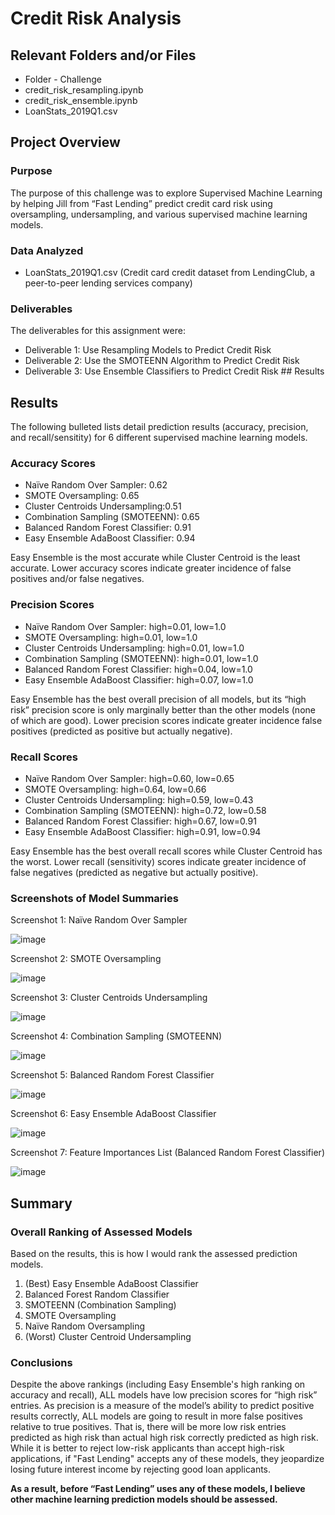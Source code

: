 # Credit Risk Analysis
## Relevant Folders and/or Files
-	Folder - Challenge
-	credit_risk_resampling.ipynb
-	credit_risk_ensemble.ipynb
-	LoanStats_2019Q1.csv

## Project Overview
### Purpose

The purpose of this challenge was to explore Supervised Machine Learning by helping Jill from “Fast Lending” predict credit card risk using oversampling, undersampling, and various supervised machine learning models.  

### Data Analyzed
-	LoanStats_2019Q1.csv (Credit card credit dataset from LendingClub, a peer-to-peer lending services company)

### Deliverables 
The deliverables for this assignment were:
-	Deliverable 1: Use Resampling Models to Predict Credit Risk 
-	Deliverable 2: Use the SMOTEENN Algorithm to Predict Credit Risk 
-	Deliverable 3: Use Ensemble Classifiers to Predict Credit Risk ## Results

## Results
The following bulleted lists detail prediction results (accuracy, precision, and recall/sensitity) for 6 different supervised machine learning models.  

### Accuracy Scores
-	Naïve Random Over Sampler: 0.62
-	SMOTE Oversampling: 0.65
-	Cluster Centroids Undersampling:0.51
-	Combination Sampling (SMOTEENN): 0.65
-	Balanced Random Forest Classifier: 0.91
-	Easy Ensemble AdaBoost Classifier: 0.94

Easy Ensemble is the most accurate while Cluster Centroid is the least accurate. Lower accuracy scores indicate greater incidence of false positives and/or false negatives.  

### Precision Scores
-	Naïve Random Over Sampler: high=0.01, low=1.0
-	SMOTE Oversampling: high=0.01, low=1.0
-	Cluster Centroids Undersampling: high=0.01, low=1.0
-	Combination Sampling (SMOTEENN): high=0.01, low=1.0
-	Balanced Random Forest Classifier: high=0.04, low=1.0
-	Easy Ensemble AdaBoost Classifier: high=0.07, low=1.0

Easy Ensemble has the best overall precision of all models, but its “high risk” precision score is only marginally better than the other models (none of which are good). Lower precision scores indicate greater incidence false positives (predicted as positive but actually negative).

### Recall Scores
-	Naïve Random Over Sampler: high=0.60, low=0.65
-	SMOTE Oversampling: high=0.64, low=0.66
-	Cluster Centroids Undersampling: high=0.59, low=0.43
-	Combination Sampling (SMOTEENN): high=0.72, low=0.58
-	Balanced Random Forest Classifier: high=0.67, low=0.91
-	Easy Ensemble AdaBoost Classifier: high=0.91, low=0.94

Easy Ensemble has the best overall recall scores while Cluster Centroid has the worst. Lower recall (sensitivity) scores indicate greater incidence of false negatives (predicted as negative but actually positive). 


### Screenshots of Model Summaries

Screenshot 1: Naïve Random Over Sampler

![image](https://user-images.githubusercontent.com/92705556/163703895-6fa140f5-9e7d-4130-9350-e11e2de5e2bc.png)

Screenshot 2: SMOTE Oversampling

![image](https://user-images.githubusercontent.com/92705556/163703906-ba233e37-ac2a-4c33-ae8c-32834640dc5a.png)

Screenshot 3: Cluster Centroids Undersampling

![image](https://user-images.githubusercontent.com/92705556/163703921-ebb0bb88-c3ce-42fd-a251-8f68ddb6eb15.png)

Screenshot 4: Combination Sampling (SMOTEENN)

![image](https://user-images.githubusercontent.com/92705556/163703929-8cf7953f-86c5-423e-8ed7-9f1ebe56a7d0.png)

Screenshot 5: Balanced Random Forest Classifier

![image](https://user-images.githubusercontent.com/92705556/163703940-ac37124b-830b-4259-8b6f-2767cbf06220.png)

Screenshot 6: Easy Ensemble AdaBoost Classifier

![image](https://user-images.githubusercontent.com/92705556/163703950-f74f328b-aedf-4230-9bdf-1984f5da8b1c.png)

Screenshot 7: Feature Importances List (Balanced Random Forest Classifier)

![image](https://user-images.githubusercontent.com/92705556/163703961-0f742bd0-e0de-4ad8-bc8f-b3e106feb58a.png)


## Summary
### Overall Ranking of Assessed Models
Based on the results, this is how I would rank the assessed prediction models. 
1.	(Best) Easy Ensemble AdaBoost Classifier
2.	Balanced Forest Random Classifier
3.	SMOTEENN (Combination Sampling)
4.	SMOTE Oversampling
5.	Naïve Random Oversampling
6.	(Worst) Cluster Centroid Undersampling

### Conclusions
Despite the above rankings (including Easy Ensemble's high ranking on accuracy and recall), ALL models have low precision scores for “high risk” entries. As precision is a measure of the model’s ability to predict positive results correctly, ALL models are going to result in more false positives relative to true positives. That is, there will be more low risk entries predicted as high risk than actual high risk correctly predicted as high risk. While it is better to reject low-risk applicants than accept high-risk applications, if "Fast Lending" accepts any of these models, they jeopardize losing future interest income by rejecting good loan applicants. 

**As a result, before “Fast Lending” uses any of these models, I believe other machine learning prediction models should be assessed.**    
